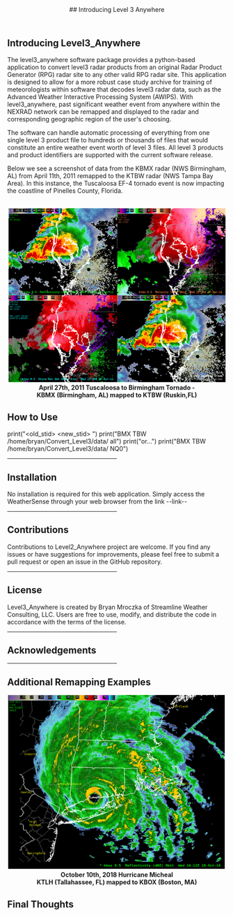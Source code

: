 <header>
## Introducing Level 3 Anywhere
</header>

## Introducing Level3_Anywhere

The level3_anywhere software package provides a python-based application to convert level3 radar products from an original Radar Product Generator (RPG) radar site to any other valid RPG radar site. This application is designed to allow for a more robust case study archive for training of meteorologists within software that decodes level3 radar data, such as the Advanced Weather Interactive Processing System (AWIPS). With level3_anywhere, past significant weather event from anywhere within the NEXRAD network can be remapped and displayed to the radar and corresponding geographic region of the user's choosing.<br>

The software can handle automatic processing of everything from one single level 3 product file to hundreds or thousands of files that would constitute an entire weather event worth of level 3 files. All level 3 products and product identifiers are supported with the current software release.<br>

Below we see a screenshot of data from the KBMX radar (NWS Birmingham, AL) from April 11th, 2011 remapped to the KTBW radar (NWS Tampa Bay Area). In this instance, the Tuscaloosa EF-4 tornado event is now impacting the coastline of Pinelles County, Florida.<br><br>

<center><img src="images/bmx2tbw-1.png" alt="KBMX Remapped to KTBW" width="500" height="400">
<b>April 27th, 2011 Tuscaloosa to Birmingham Tornado - <br>
KBMX (Birmingham, AL) mapped to KTBW (Ruskin,FL)</b></center></center>

<!--![screenshot](images/bmx2tbw-1.png)-->

## How to Use

print("<old_stid> <new_stid> <path> <product string>")
print("BMX TBW /home/bryan/Convert_Level3/data/ all")
print("or...")
print("BMX TBW /home/bryan/Convert_Level3/data/ NQ0")

<hr style="width:50%;text-align:left;margin-left:0">

## Installation
No installation is required for this web application. Simply access the WeatherSense through your web browser from the link --link--

<hr style="width:50%;text-align:left;margin-left:0">

## Contributions
Contributions to Level2_Anywhere project are welcome. If you find any issues or have suggestions for improvements, please feel free to submit a pull request or open an issue in the GitHub repository.

<hr style="width:50%;text-align:left;margin-left:0">

## License
Level3_Anywhere is created by Bryan Mroczka of Streamline Weather Consulting, LLC. Users are free to use, modify, and distribute the code in accordance with the terms of the license.

<hr style="width:50%;text-align:left;margin-left:0">

## Acknowledgements

<hr style="width:50%;text-align:left;margin-left:0">

## Additional Remapping Examples

<center><img src="images/KTLH2KBOX-1.png" alt="KTLH Remapped to KBOX" width="500" height="400">
<b>October 10th, 2018 Hurricane Micheal<br>
KTLH (Tallahassee, FL) mapped to KBOX (Boston, MA)</center></b>

## Final Thoughts


<footer>

<!--
  <<< Author notes: Footer >>>
  Add a link to get support, GitHub status page, code of conduct, license link.
-->

</footer>
